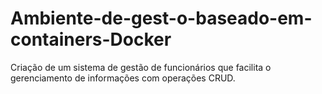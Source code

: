 # Ambiente-de-gest-o-baseado-em-containers-Docker
Criação de um sistema de gestão de funcionários que facilita o gerenciamento de informações com operações CRUD.
